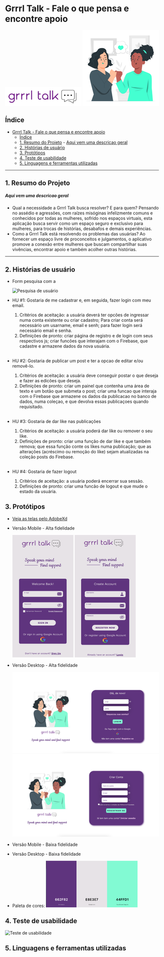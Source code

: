 # Grrrl Talk - Fale o que pensa e encontre apoio

<img alt="img-girl-power" src="imagens/../src/imagens/logo.png" width="250px">
<img alt="img-girl-power" src="imagens/../src/imagens/pinky-promise.svg" width="250px">

## Índice
- [Grrrl Talk - Fale o que pensa e encontre apoio](#grrrl-talk---fale-o-que-pensa-e-encontre-apoio)
  - [Índice](#índice)
  - [1. Resumo do Projeto](#1-resumo-do-projeto)
        - [Aqui vem uma descricao geral](#aqui-vem-uma-descricao-geral)
  - [2. Histórias de usuário](#2-histórias-de-usuário)
  - [3. Protótipos](#3-protótipos)
  - [4. Teste de usabilidade](#4-teste-de-usabilidade)
  - [5. Linguagens e ferramentas utilizadas](#5-linguagens-e-ferramentas-utilizadas)
  
***

## 1. Resumo do Projeto

##### Aqui vem uma descricao geral

* Qual a necessidade a Grrrl Talk busca resolver? E para quem?
  Pensando no assédio e agressões, com raízes misóginas infelizmente comuns e conhecidos por todas as mulheres, sofrido nos espaços virtuais, esta aplicação busca servir como um espaço seguro e exclusivo para mulheres, para trocas de histórias, desabafos e demais experiências.
  <br>
* Como a Grrrl Talk está resolvendo os problemas das usuárias?
  Ao fornecer um espaço livre de proconceitos e julgamentos, o aplicativo promove a conexão entre mulheres que buscam compartilhar suas vivências, encontrar apoio e também acolher outras histórias.

---

## 2. Histórias de usuário

* Form pesquisa com a 
  
  ![Pesquisa de usuário](https://media.giphy.com/media/QeVGgNieuCIGkjLNtU/giphy.gif)
  <br>


* HU #1: Gostaria de me cadastrar e, em seguida, fazer login com meu email.
  <br>
   1. Critérios de aceitação: a usuária deverá ter opcões de ingressar numa conta existente ou criar cadastro; Para criar conta será necessário um usarname, email e senh; para fazer login será necessário email e senha.
   2. Definições de pronto: criar página de registro e de login com seus respectivos js; criar funcões que interajam com o Firebase, que cadastre e armazene dados da nova usuária.
  <br>
  
* HU #2: Gostaria de publicar um post e ter a opcao de editar e/ou removê-lo.
  <br>
  1. Critérios de aceitação: a usuária deve conseguir postar o que deseja e fazer as edicões que deseja.
  2. Definições de pronto: criar um painel que contenha uma área de texto e um botão que submeta o post; criar uma funcao que interaja com o Firebase que armazene os dados da publicacao no banco de dados, numa coleçao, e que devolva essas publicaçoes quando requisitado.
  <br>
* HU #3: Gostaria de dar like nas publicações
  <br>
  1. Critérios de aceitação: a usuária poderá dar like ou remover o seu like.
  2. Definições de pronto: criar uma função de dar like e que também remova; que essa função conte os likes numa publicação; que as alterações (acréscimo ou remoção do like) sejam atualizadas na coleção posts do Firebase.
  <br>
* HU #4: Gostaria de fazer logout
  <br>
  1. Critérios de aceitação: a usuária poderá encerrar sua sessão.
  2. Definições de pronto: criar uma funcão de logout e que mude o estado da usuária.

## 3. Protótipos

- <a href="https://xd.adobe.com/view/b0dbbbfa-b976-4c6f-92ec-8157f5996765-e588/">Veja as telas pelo AdobeXd </a>
  
* Versão Mobile - Alta fidelidade

  <img alt="prot-alta-fidel" src="imagens/../src/imagens/prot-alta2.png" width="200px" height="400px">
  <img alt="prot-alta-fidel" src="imagens/../src/imagens/prot-alta1.png" width="200px" height="400px">

* Versão Desktop - Alta fidelidade
  
  <img alt="prot-alta-fidel" src="imagens/../src/imagens/versao-desktop.png" width="500px">
  <img alt="prot-alta-fidel" src="imagens/../src/imagens/versao-desktop2.png" width="500px">

* Versão Mobile - Baixa fidelidade
* Versão Desktop - Baixa fidelidade
* Paleta de cores:
   <img alt="prot-alta-fidel" src="imagens/../src/imagens/paleta-de-cores.png" width="300px">

## 4. Teste de usabilidade
![Teste de usabilidade](https://media.giphy.com/media/XbZIicEeOH2HOTyLr0/giphy.gif)
## 5. Linguagens e ferramentas utilizadas